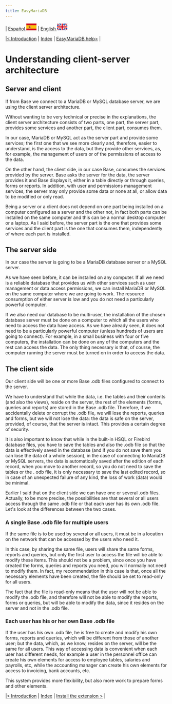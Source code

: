 ```yaml
---
title: EasyMariaDB
---
```


| [ Español ](index.md) ![Jekyll](/img/spain.png) | [ English ](EN_index.md) ![Jekyll](/img/england.png)

|[< Introduction](EN_index.md#introduction) | [Index](EN_index.md) | [EasyMariaDB help>](En_ayuda.md) |

# Understanding client-server architecture

## Server and client

If from Base we connect to a MariaDB or MySQL database server, we are using the client server architecture.

Without wanting to be very technical or precise in the explanations, the client server architecture consists of two parts, one part, the server part, provides some services and another part, the client part, consumes them.

In our case, MariaDB or MySQL act as the server part and provide some services; the first one that we see more clearly and, therefore, easier to understand, is the access to the data, but they provide other services, as, for example, the management of users or of the permissions of access to the data.

On the other hand, the client side, in our case Base, consumes the services provided by the server. Base asks the server for the data, the server provides it and Base displays it, either in a table directly or through queries, forms or reports. In addition, with user and permissions management services, the server may only provide some data or none at all, or allow data to be modified or only read.

Being a server or a client does not depend on one part being installed on a computer configured as a server and the other not, in fact both parts can be installed on the same computer and this can be a normal desktop computer or a laptop. As I said before, the server part is the one that provides some services and the client part is the one that consumes them, independently of where each part is installed.

## The server side

In our case the server is going to be a MariaDB database server or a MySQL server. 

As we have seen before, it can be installed on any computer. If all we need is a reliable database that provides us with other services such as user management or data access permissions, we can install MariaDB or MySQL on the same computer where we are going to work. The resource consumption of either server is low and you do not need a particularly powerful computer.

If we also need our database to be multi-user, the installation of the chosen database server must be done on a computer to which all the users who need to access the data have access. As we have already seen, it does not need to be a particularly powerful computer (unless hundreds of users are going to connect). For example, in a small business with four or five computers, the installation can be done on any of the computers and the rest can access the data. The only thing necessary is that, of course, the computer running the server must be turned on in order to access the data.

## The client side

Our client side will be one or more Base .odb files configured to connect to the server. 

We have to understand that while the data, i.e. the tables and their contents (and also the views), reside on the server, the rest of the elements (forms, queries and reports) are stored in the Base .odb file. Therefore, if we accidentally delete or corrupt the .odb file, we will lose the reports, queries and forms, but we will not lose the data: the data is safe on the server, provided, of course, that the server is intact. This provides a certain degree of security.

It is also important to know that while in the built-in HSQL or Firebird database files, you have to save the tables and also the .odb file so that the data is effectively saved in the database (and if you do not save them you can lose the data of a whole session), in the case of connecting to MariaDB or MySQL servers, the data is automatically saved after the edition of each record, when you move to another record, so you do not need to save the tables or the . odb file, it is only necessary to save the last edited record, so in case of an unexpected failure of any kind, the loss of work (data) would be minimal.

Earlier I said that on the client side we can have one or several .odb files. Actually, to be more precise, the possibilities are that several or all users access through the same .odb file or that each user has its own .odb file. Let's look at the differences between the two cases.

### A single Base .odb file for multiple users

If the same file is to be used by several or all users, it must be in a location on the network that can be accessed by the users who need it.

In this case, by sharing the same file, users will share the same forms, reports and queries, but only the first user to access the file will be able to modify these items. This should not be a problem, since once you have created the forms, queries and reports you need, you will normally not need to modify them. In fact, my recommendation in this case is that, once all the necessary elements have been created, the file should be set to read-only for all users. 

The fact that the file is read-only means that the user will not be able to modify the .odb file, and therefore will not be able to modify the reports, forms or queries, but will be able to modify the data, since it resides on the server and not in the .odb file.

### Each user has his or her own Base .odb file

If the user has his own .odb file, he is free to create and modify his own forms, reports and queries, which will be different from those of another user; but the data, which, as we know, resides on the server, will be the same for all users. This way of accessing data is convenient when each user has different needs, for example a user in the personnel office can create his own elements for access to employee tables, salaries and payrolls, etc, while the accounting manager can create his own elements for access to invoicing, bank accounts, etc.

This system provides more flexibility, but also more work to prepare forms and other elements.

|[< Introduction](EN_index.md#introduction) | [Index](EN_index.md) | [Install the extension >](EN_instalarextension.md) |
